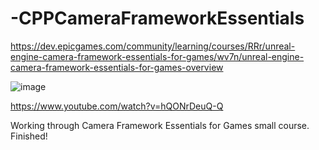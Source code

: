 # -CPPCameraFrameworkEssentials

https://dev.epicgames.com/community/learning/courses/RRr/unreal-engine-camera-framework-essentials-for-games/wv7n/unreal-engine-camera-framework-essentials-for-games-overview

![image](https://github-production-user-asset-6210df.s3.amazonaws.com/3318539/243146863-5b856c0a-9ced-49f4-a1c9-11fe4646d453.png)

https://www.youtube.com/watch?v=hQONrDeuQ-Q


Working through Camera Framework Essentials for Games small course. Finished! 

